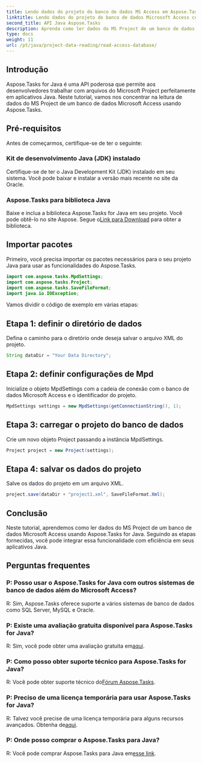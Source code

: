 ```yaml
---
title: Lendo dados do projeto do banco de dados MS Access em Aspose.Tasks
linktitle: Lendo dados do projeto do banco de dados Microsoft Access com Aspose.Tasks
second_title: API Java Aspose.Tasks
description: Aprenda como ler dados do MS Project de um banco de dados Microsoft Access usando Aspose.Tasks for Java. Siga nosso tutorial passo a passo para uma integração perfeita.
type: docs
weight: 11
url: /pt/java/project-data-reading/read-access-database/
---
```

## Introdução
Aspose.Tasks for Java é uma API poderosa que permite aos desenvolvedores trabalhar com arquivos do Microsoft Project perfeitamente em aplicativos Java. Neste tutorial, vamos nos concentrar na leitura de dados do MS Project de um banco de dados Microsoft Access usando Aspose.Tasks.
## Pré-requisitos
Antes de começarmos, certifique-se de ter o seguinte:
### Kit de desenvolvimento Java (JDK) instalado
Certifique-se de ter o Java Development Kit (JDK) instalado em seu sistema. Você pode baixar e instalar a versão mais recente no site da Oracle.
### Aspose.Tasks para biblioteca Java
 Baixe e inclua a biblioteca Aspose.Tasks for Java em seu projeto. Você pode obtê-lo no site Aspose. Segue o[Link para Download](https://releases.aspose.com/tasks/java/) para obter a biblioteca.

## Importar pacotes
Primeiro, você precisa importar os pacotes necessários para o seu projeto Java para usar as funcionalidades do Aspose.Tasks.
```java
import com.aspose.tasks.MpdSettings;
import com.aspose.tasks.Project;
import com.aspose.tasks.SaveFileFormat;
import java.io.IOException;
```

Vamos dividir o código de exemplo em várias etapas:
## Etapa 1: definir o diretório de dados
Defina o caminho para o diretório onde deseja salvar o arquivo XML do projeto.
```java
String dataDir = "Your Data Directory";
```
## Etapa 2: definir configurações de Mpd
Inicialize o objeto MpdSettings com a cadeia de conexão com o banco de dados Microsoft Access e o identificador do projeto.
```java
MpdSettings settings = new MpdSettings(getConnectionString(), 1);
```
## Etapa 3: carregar o projeto do banco de dados
Crie um novo objeto Project passando a instância MpdSettings.
```java
Project project = new Project(settings);
```
## Etapa 4: salvar os dados do projeto
Salve os dados do projeto em um arquivo XML.
```java
project.save(dataDir + "project1.xml", SaveFileFormat.Xml);
```

## Conclusão
Neste tutorial, aprendemos como ler dados do MS Project de um banco de dados Microsoft Access usando Aspose.Tasks for Java. Seguindo as etapas fornecidas, você pode integrar essa funcionalidade com eficiência em seus aplicativos Java.
## Perguntas frequentes
### P: Posso usar o Aspose.Tasks for Java com outros sistemas de banco de dados além do Microsoft Access?
R: Sim, Aspose.Tasks oferece suporte a vários sistemas de banco de dados como SQL Server, MySQL e Oracle.
### P: Existe uma avaliação gratuita disponível para Aspose.Tasks for Java?
 R: Sim, você pode obter uma avaliação gratuita em[aqui](https://releases.aspose.com/).
### P: Como posso obter suporte técnico para Aspose.Tasks for Java?
 R: Você pode obter suporte técnico do[Fórum Aspose.Tasks](https://forum.aspose.com/c/tasks/15).
### P: Preciso de uma licença temporária para usar Aspose.Tasks for Java?
 R: Talvez você precise de uma licença temporária para alguns recursos avançados. Obtenha de[aqui](https://purchase.aspose.com/temporary-license/).
### P: Onde posso comprar o Aspose.Tasks para Java?
 R: Você pode comprar Aspose.Tasks para Java em[esse link](https://purchase.aspose.com/buy).